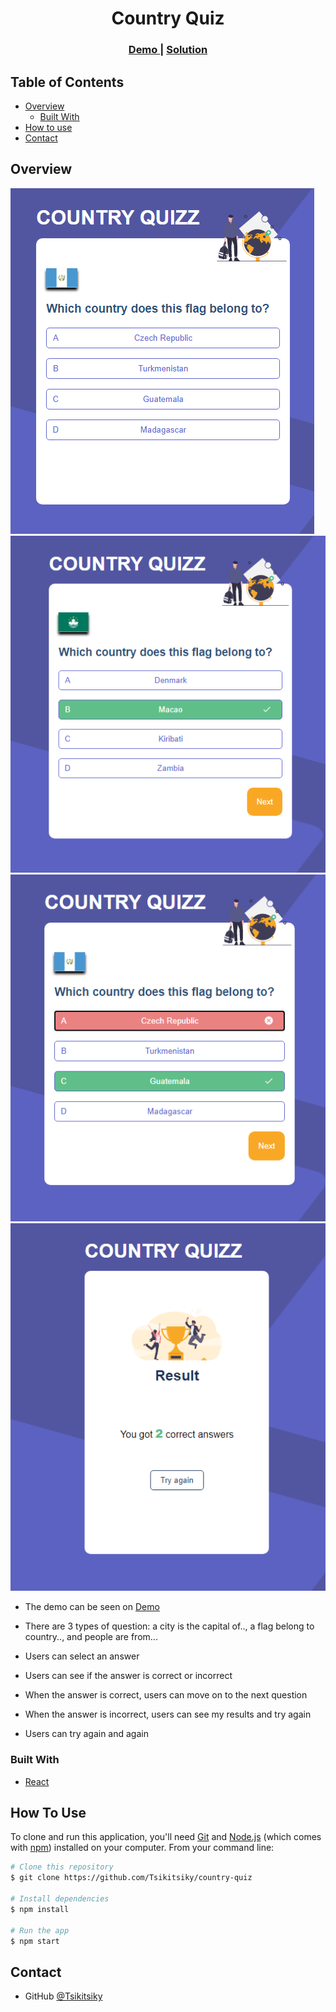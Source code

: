 <!-- Please update value in the {}  -->

<h1 align="center">Country Quiz</h1>

<div align="center">
  <h3>
    <a href="https://country-quiz-sarah.netlify.app/">
      Demo
    </a>
    <span> | </span>
    <a href="https://github.com/Tsikitsiky/country-quiz">
      Solution
    </a>
  </h3>
</div>

<!-- TABLE OF CONTENTS -->

## Table of Contents

-   [Overview](#overview)
    -   [Built With](#built-with)
-   [How to use](#how-to-use)
-   [Contact](#contact)

<!-- OVERVIEW -->

## Overview

![first](/assets/first.png)
![second](/assets/second.png)
![third](/assets/third.png)
![fourth](/assets/fourth.png)

-   The demo can be seen on <a href="https://country-quiz-sarah.netlify.app/">Demo</a>

-   There are 3 types of question: a city is the capital of.., a flag belong to country.., and people are from...
-   Users can select an answer
-   Users can see if the answer is correct or incorrect
-   When the answer is correct, users can move on to the next question
-   When the answer is incorrect, users can see my results and try again
-   Users can try again and again

### Built With

<!-- This section should list any major frameworks that you built your project using. Here are a few examples.-->

-   [React](https://reactjs.org/)


## How To Use

<!-- Example: -->

To clone and run this application, you'll need [Git](https://git-scm.com) and [Node.js](https://nodejs.org/en/download/) (which comes with [npm](http://npmjs.com)) installed on your computer. From your command line:

```bash
# Clone this repository
$ git clone https://github.com/Tsikitsiky/country-quiz

# Install dependencies
$ npm install

# Run the app
$ npm start
```

## Contact

-   GitHub [@Tsikitsiky](https://{github.com/Tsikitsiky})
